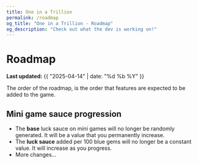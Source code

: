 ```yaml
---
title: One in a Trillion
permalink: /roadmap
og_title: "One in a Trillion - Roadmap"
og_description: "Check out what the dev is working on!"
---
```



# Roadmap
**Last updated:** {{ "2025-04-14" | date: "%d %b %Y" }}

The order of the roadmap, is the order that features are expected to be added to the game.

## Mini game sauce progression
- The **base** luck sauce on mini games will no longer be randomly generated. It will be a value that you permanently increase.
- The **luck sauce** added per 100 blue gems will no longer be a constant value. It will increase as you progress.
- More changes...
